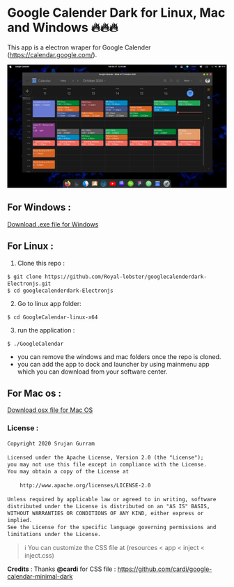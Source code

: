 # Google Calender Dark for Linux, Mac and Windows 🔥🔥🔥
This app is a electron wraper for Google Calender (https://calendar.google.com/).

<center>
<img src = "./Resources/google-calender.png">
</center>
<!-- Add icon library -->
<link rel="stylesheet" href="https://cdnjs.cloudflare.com/ajax/libs/font-awesome/4.7.0/css/font-awesome.min.css">

## For Windows :
<a href="https://github.com/Royal-lobster/googlecalenderdark-Electronjs-/raw/master/Google%20Calender-win32-x64/Google%20Calender.exe"> Download .exe file for Windows</a>

## For Linux :
1. Clone this repo :
```
$ git clone https://github.com/Royal-lobster/googlecalenderdark-Electronjs.git
$ cd googlecalenderdark-Electronjs
```
2. Go to linux app folder:
```
$ cd GoogleCalendar-linux-x64
```
3. run the application :
```
$ ./GoogleCalendar
```
* you can remove the windows and mac folders once the repo is cloned.
* you can add the app to dock and launcher by using mainmenu app which you can download from your software center.

## For Mac os :
<a href="https://github.com/Royal-lobster/googlecalenderdark-Electronjs/raw/master/Google%20Calender-mac-x64/Google%20Calender.app/Contents/MacOS/Google%20Calender"> Download osx file for Mac OS</a>
### License :
```
Copyright 2020 Srujan Gurram

Licensed under the Apache License, Version 2.0 (the "License");
you may not use this file except in compliance with the License.
You may obtain a copy of the License at

    http://www.apache.org/licenses/LICENSE-2.0

Unless required by applicable law or agreed to in writing, software
distributed under the License is distributed on an "AS IS" BASIS,
WITHOUT WARRANTIES OR CONDITIONS OF ANY KIND, either express or implied.
See the License for the specific language governing permissions and
limitations under the License.
```
> :information_source: You can customize the CSS file at (resources < app < inject < inject.css)

**Credits** : Thanks **@cardi** for CSS file : https://github.com/cardi/google-calendar-minimal-dark
